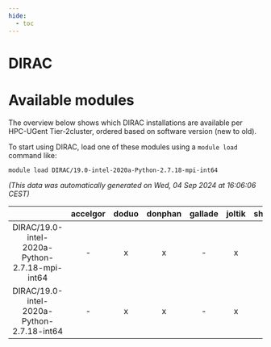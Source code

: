 ```yaml
---
hide:
  - toc
---
```


DIRAC
=====

# Available modules


The overview below shows which DIRAC installations are available per HPC-UGent Tier-2cluster, ordered based on software version (new to old).

To start using DIRAC, load one of these modules using a `module load` command like:

```shell
module load DIRAC/19.0-intel-2020a-Python-2.7.18-mpi-int64
```

*(This data was automatically generated on Wed, 04 Sep 2024 at 16:06:06 CEST)*  

| |accelgor|doduo|donphan|gallade|joltik|shinx|skitty|
| :---: | :---: | :---: | :---: | :---: | :---: | :---: | :---: |
|DIRAC/19.0-intel-2020a-Python-2.7.18-mpi-int64|-|x|x|-|x|-|-|
|DIRAC/19.0-intel-2020a-Python-2.7.18-int64|-|x|x|-|x|-|x|
